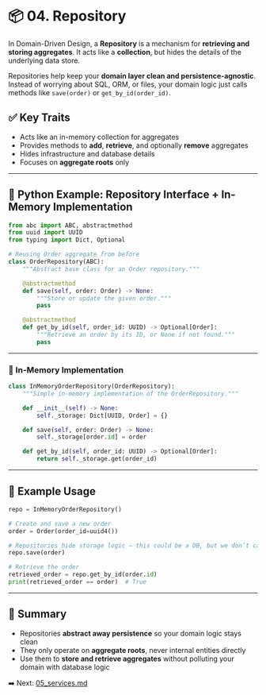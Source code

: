 # 📦 04. Repository

In Domain-Driven Design, a **Repository** is a mechanism for **retrieving and storing aggregates**. It acts like a **collection**, but hides the details of the underlying data store.

Repositories help keep your **domain layer clean and persistence-agnostic**. Instead of worrying about SQL, ORM, or files, your domain logic just calls methods like `save(order)` or `get_by_id(order_id)`.

## ✅ Key Traits

- Acts like an in-memory collection for aggregates
- Provides methods to **add**, **retrieve**, and optionally **remove** aggregates
- Hides infrastructure and database details
- Focuses on **aggregate roots** only

---

## 🧠 Python Example: Repository Interface + In-Memory Implementation

```python
from abc import ABC, abstractmethod
from uuid import UUID
from typing import Dict, Optional

# Reusing Order aggregate from before
class OrderRepository(ABC):
    """Abstract base class for an Order repository."""

    @abstractmethod
    def save(self, order: Order) -> None:
        """Store or update the given order."""
        pass

    @abstractmethod
    def get_by_id(self, order_id: UUID) -> Optional[Order]:
        """Retrieve an order by its ID, or None if not found."""
        pass
```

---

### 🧪 In-Memory Implementation

```python
class InMemoryOrderRepository(OrderRepository):
    """Simple in-memory implementation of the OrderRepository."""

    def __init__(self) -> None:
        self._storage: Dict[UUID, Order] = {}

    def save(self, order: Order) -> None:
        self._storage[order.id] = order

    def get_by_id(self, order_id: UUID) -> Optional[Order]:
        return self._storage.get(order_id)
```

---

## 🔄 Example Usage

```python
repo = InMemoryOrderRepository()

# Create and save a new order
order = Order(order_id=uuid4())

# Repositories hide storage logic — this could be a DB, but we don’t care here
repo.save(order)

# Retrieve the order
retrieved_order = repo.get_by_id(order.id)
print(retrieved_order == order)  # True
```

---

## 📌 Summary

* Repositories **abstract away persistence** so your domain logic stays clean
* They only operate on **aggregate roots**, never internal entities directly
* Use them to **store and retrieve aggregates** without polluting your domain with database logic

➡️ Next: [05_services.md](./05_services.md)

